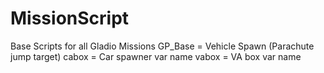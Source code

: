 # MissionScript
Base Scripts for all Gladio Missions
GP_Base = Vehicle Spawn (Parachute jump target)
cabox = Car spawner var name
vabox = VA box var name
